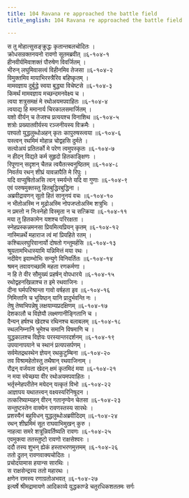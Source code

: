 ```yaml
---
title: 104 Ravana re approached the battle field
title_english: 104 Ravana re approached the battle field

---
```


<div class="audioEmbed"  caption="श्रीराम-हरिसीताराममूर्ति-घनपाठिभ्यां वचनम्" src="https://archive.org/download/Ramayana-recitation-Sriram-harisItArAmamUrti-Ghanapaati-v2/Kanda_6/Kanda_6_YK-102-Ravana_gets_severely_hurt_0.mp3"></div>


स तु मोहात्सुसङ्क्रुद्धः कृतान्तबलचोदितः ।  
क्रोधसन्रक्तनयनो रावणो सूतमब्रवीत् ॥६-१०४-१  
हीनवीर्यमिवाशक्तं पौरुषेण विवर्जितम् ।  
भीरुन् लघुमिवासत्त्वं विहीनमिव तेजसा ॥६-१०४-२  
विमुक्तमिव मायाभिरस्त्रैरिव बहिष्कृतम् ।  
मामवज्ञाय दुर्बुद्धे स्वया बुद्ध्या विचेष्टसे ॥६-१०४-३  
किमर्थं मामवज्ञाय मच्छन्दमनवेक्ष्य च ।  
त्वया शत्रुसमक्षं मे रथोअयमपवाहितः ॥६-१०४-४  
त्वयाद्य हि ममानार्य चिरकालसमार्जितम् ।  
यशो वीर्यन् च तेजश्च प्रत्ययश्च विनाशिथ ॥६-१०४-५  
शत्रोः प्रख्यातवीर्यस्य रञ्जनीयस्य विक्रमैः ।  
पश्यतो युद्धलुब्धोअहन् कृतः कापुरुषस्त्वया ॥६-१०४-६  
यस्त्वन् रथमिमं मोहान्न चोद्वहसि दुर्मते ।  
सत्योअयं प्रतितर्को मे परेण त्वमुपस्कृतः ॥६-१०४-७  
न हीदन् विद्यते कर्म सुहृदो हितकाङ्क्षिणः ।  
रिपूणान् सदृशन् चैतन्न त्वयैतत्स्वनुष्ठितम् ॥६-१०४-८  
निवर्तय रथन् शीघ्रं यावन्नापैति मे रिपुः ।  
यदि वाप्युषितोअसि त्वन् स्मर्यन्ते यदि वा गुणाः ॥६-१०४-९  
एवं परुषमुक्तस्तु हितबुद्धिरबुद्धिना ।  
अब्रवीद्रावणन् सूतो हितं सानुनयं वचः ॥६-१०४-१०  
न भीतोअस्मि न मूढोअस्मि नोपजप्तोअस्मि शत्रुभिः ।  
न प्रमत्तो न निःस्नेहो विस्मृता न च सत्क्रिया ॥६-१०४-११  
मया तु हितकामेन यशश्च परिरक्षता ।  
स्नेहप्रस्कन्नमनसा प्रियमित्यप्रियन् कृतम् ॥६-१०४-१२  
नास्मिन्नर्थे महाराज त्वं मां प्रियहिते रतम् ।  
कश्चिल्लघुरिवानार्यो दोषतो गन्तुमर्हसि ॥६-१०४-१३  
श्रूयतामभिधास्यामि यन्निमित्तं मया रथः ।  
नदीवेग इवाम्भोभिः सन्युगे विनिवर्तितः ॥६-१०४-१४  
श्रमन् तवावगच्छामि महता रणकर्मणा ।  
न हि ते वीर सौमुख्यं प्रहर्षन् वोपधारये ॥६-१०४-१५  
रथोद्वहनखिन्नाश्च त इमे रथवाजिनः ।  
दीना घर्मपरिश्रान्ता गावो वर्षहता इव ॥६-१०४-१६  
निमित्तानि च भूयिष्ठन् यानि प्रादुर्भवन्ति नः ।  
तेषु तेष्वभिपन्नेषु लक्षयाम्यप्रदक्षिणम् ॥६-१०४-१७  
देशकालौ च विज्ञेयौ लक्ष्मणानीङ्गितानि च ।  
दैन्यन् हर्षश्च खेदश्च रथिनश्च बलाबलम् ॥६-१०४-१८  
स्थलनिम्नानि भूमेश्च समानि विषमाणि च ।  
युद्धकालश्च विज्ञेयः परस्यान्तरदर्शनम् ॥६-१०४-१९  
उपयानापयाने च स्थानं प्रत्यपसर्पणम् ।  
सर्वमेतद्रथस्थेन ज्ञेयन् रथकुटुम्बिना ॥६-१०४-२०  
तव विश्रामहेतोस्तु तथैषान् रथवाजिनाम् ।  
रौद्रन् वर्जयता खेदन् क्षमं कृतमिदं मया ॥६-१०४-२१  
न मया स्वेच्छया वीर रथोअयमपवाहितः ।  
भर्तृस्नेहपरीतेन मयेदन् यत्कृतं विभो ॥६-१०४-२२  
आज्ञापय यथातत्त्वन् वक्ष्यस्यरिनिषूदन ।  
तत्करिष्याम्यहन् वीरन् गतानृण्येन चेतसा ॥६-१०४-२३  
सन्तुष्टस्तेन वाक्येन रावणस्तस्य सारथेः ।  
प्रशस्यैनं बहुविधन् युद्धलुब्धोअब्रवीदिदम् ॥६-१०४-२४  
रथन् शीघ्रमिमं सूत राघवाभिमुखन् कुरु ।  
नाहत्वा समरे शत्रून्निवर्तिष्यति रावणः ॥६-१०४-२५  
एवमुक्त्वा ततस्तुष्टो रावणो राक्षसेश्वरः ।  
ददौ तस्य शुभन् ह्येकं हस्ताभरणमुत्तमम् ॥६-१०४-२६  
ततो द्रुतन् रावणवाक्यचोदितः ।  
प्रचोदयामास हयान्स सारथिः ।  
स राक्षसेन्द्रस्य ततो महारथः ।  
क्षणेन रामस्य रणाग्रतोअभवत् ॥६-१०४-२७  
इत्यर्षे श्रीमद्रामायणे आदिकाव्ये युद्धकाण्डे चतुरधिकशततमः सर्गः
